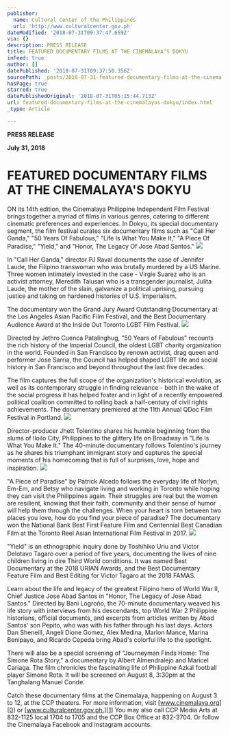 ```yaml
---
publisher:
  name: Cultural Center of the Philippines
  url: 'http://www.culturalcenter.gov.ph'
dateModified: '2018-07-31T09:37:47.659Z'
via: {}
description: PRESS RELEASE
title: FEATURED DOCUMENTARY FILMS AT THE CINEMALAYA’S DOKYU
inFeed: true
author: []
datePublished: '2018-07-31T09:37:50.356Z'
sourcePath: _posts/2018-07-31-featured-documentary-films-at-the-cinemalayas-dokyu.md
hasPage: true
starred: true
datePublishedOriginal: '2018-07-31T05:15:44.713Z'
url: featured-documentary-films-at-the-cinemalayas-dokyu/index.html
_type: Article

---
```

**PRESS RELEASE**

**July 31, 2018**

# **FEATURED DOCUMENTARY FILMS AT THE CINEMALAYA'S DOKYU**

ON its 14th edition, the Cinemalaya Philippine Independent Film Festival brings together a myriad of films in various genres, catering to different cinematic preferences and experiences. In Dokyu, its special documentary segment, the film festival curates six documentary films such as "Call Her Ganda," "50 Years Of Fabulous," "Life Is What You Make It," "A Piece Of Paradise," "Yield," and "Honor, The Legacy Of Jose Abad Santos."
![](https://s3-us-west-2.amazonaws.com/the-grid-img/p/bddd3ddd15aa8a5bbd87d9984147620e54e111fa.jpg)

In "Call Her Ganda," director PJ Raval documents the case of Jennifer Laude, the Filipino transwoman who was brutally murdered by a US Marine. Three women intimately invested in the case - Virgie Suarez who is an activist attorney, Meredith Talusan who is a transgender journalist, Julita Laude, the mother of the slain, galvanize a political uprising, pursuing justice and taking on hardened histories of U.S. imperialism.

The documentary won the Grand Jury Award Outstanding Documentary at the Los Angeles Asian Pacific Film Festival, and the Best Documentary Audience Award at the Inside Out Toronto LGBT Film Festival.
![](https://the-grid-user-content.s3-us-west-2.amazonaws.com/58f566bb-fd12-4f29-881d-c676c662d8dc.jpg)

Directed by Jethro Cuenca Patalinghug, "50 Years of Fabulous" recounts the rich history of the Imperial Council, the oldest LGBT charity organization in the world. Founded in San Francisco by renown activist, drag queen and performer Jose Sarria, the Council has helped shaped LGBT life and social history in San Francisco and beyond throughout the last five decades.

The film captures the full scope of the organization's historical evolution, as well as its contemporary struggle in finding relevance - both in the wake of the social progress it has helped foster and in light of a recently empowered political coalition committed to rolling back a half-century of civil rights achievements. The documentary premiered at the 11th Annual QDoc Film Festival in Portland.
![](https://the-grid-user-content.s3-us-west-2.amazonaws.com/dbd9ecb2-6ff0-4709-9c8e-919be4d9ce25.jpg)

Director-producer Jhett Tolentino shares his humble beginning from the slums of Iloilo City, Philippines to the glittery life on Broadway in "Life Is What You Make It." The 40-minute documentary follows Tolentino's journey as he shares his triumphant immigrant story and captures the special moments of his homecoming that is full of surprises, love, hope and inspiration.
![](https://the-grid-user-content.s3-us-west-2.amazonaws.com/3ec322aa-655d-4479-a129-0661ed9dc438.jpg)

"A Piece of Paradise" by Patrick Alcedo follows the everyday life of Norlyn, Em-Em, and Betsy who navigate living and working in Toronto while hoping they can visit the Philippines again. Their struggles are real but the women are resilient, knowing that their faith, community and their sense of humor will help them through the challenges. When your heart is torn between two places you love, how do you find your piece of paradise? The documentary won the National Bank Best First Feature Film and Centennial Best Canadian Film at the Toronto Reel Asian International Film Festival in 2017\.
![](https://imgflo.herokuapp.com/graph/2b2431f8e7ba7b0/8706dbb76e39000b913dbe534f6a8f3e/croprotate.jpg?cropheight=3300&cropwidth=2227&degrees=0&input=https%3A%2F%2Fthe-grid-user-content.s3-us-west-2.amazonaws.com%2F5f521935-bd40-4071-9cfe-7208b31c89ae.jpg&x=0&y=0)

"Yield" is an ethnographic inquiry done by Toshihiko Uriu and Victor Delotavo Tagaro over a period of five years, documenting the lives of nine children living in dire Third World conditions. It was named Best Documentary at the 2018 URIAN Awards, and the Best Documentary Feature Film and Best Editing for Victor Tagaro at the 2018 FAMAS.

Learn about the life and legacy of the greatest Filipino hero of World War II, Chief Justice Jose Abad Santos in "Honor, The Legacy of Jose Abad Santos." Directed by Bani Logroño, the 70-minute documentary weaved his life story with interviews from his descendants, top World War 2 Philippine historians, official documents, and excerpts from articles written by Abad Santos' son Pepito, who was with his father through his last days. Actors Dan Sheneill, Angeli Dione Gomez, Alex Medina, Marlon Mance, Marina Benipayo, and Ricardo Cepeda bring Abad's colorful life to the spotlight.

There will also be a special screening of "Journeyman Finds Home: The Simone Rota Story," a documentary by Albert Almendralejo and Maricel Cariaga. The film chronicles the fascinating life of Philippine Azkal football player Simone Rota. It will be screened on August 8, 3:30pm at the Tanghalang Manuel Conde.

Catch these documentary films at the Cinemalaya, happening on August 3 to 12, at the CCP theaters. For more information, visit [www.cinemalaya.org][0] or [www.culturalcenter.gov.ph.][1] You may also call CCP Media Arts at 832-1125 local 1704 to 1705 and the CCP Box Office at 832-3704\. Or follow the Cinemalaya Facebook and Instagram accounts.

[0]: http://www.cinemalaya.org/
[1]: http://www.culturalcenter.gov.ph./